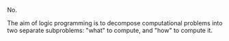 
No.

The aim of logic programming is to decompose computational problems into two
separate subproblems: "what" to compute, and "how" to compute it.
